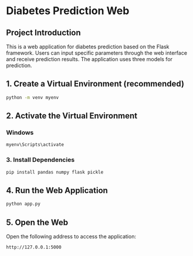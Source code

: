 # Diabetes Prediction Web

## Project Introduction

This is a web application for diabetes prediction based on the Flask framework. 
Users can input specific parameters through the web interface and receive 
prediction results. The application uses three models for prediction.

## 1. Create a Virtual Environment (recommended)

```bash 
python -m venv myenv
```
## 2. Activate the Virtual Environment
### Windows
```bash
myenv\Scripts\activate
```
### 3. Install Dependencies
```bash
pip install pandas numpy flask pickle
```

## 4. Run the Web Application
```bash
python app.py
```

## 5. Open the Web 
Open the following address to access the application:
```bash
http://127.0.0.1:5000
```

